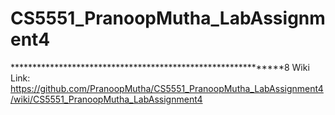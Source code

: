 # CS5551_PranoopMutha_LabAssignment4
*************************************************************8
Wiki Link: https://github.com/PranoopMutha/CS5551_PranoopMutha_LabAssignment4/wiki/CS5551_PranoopMutha_LabAssignment4
